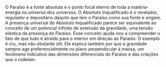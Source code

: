 ﻿O Paraíso é a fonte absoluta e o ponto focal eterno de toda a matéria-energia no universo dos universos. O Absoluto Inqualificado é o revelador, regulador e depositário daquilo que tem o Paraíso como sua fonte e origem. A presença universal do Absoluto Inqualificado parece ser equivalente ao conceito de um potencial infinito de extensão da gravidade, uma tensão elástica da presença do Paraíso. Esse conceito ajuda-nos a compreender o fato de que tudo é atraído para o interior em direção ao Paraíso. O exemplo é cru, mas não obstante útil. Ele explica também por que a gravidade sempre age preferencialmente no plano perpendicular à massa, um fenômeno indicativo das dimensões diferenciais do Paraíso e das criações que o rodeiam.
